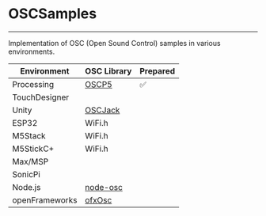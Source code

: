 # OSCSamples
---

Implementation of OSC (Open Sound Control) samples in various environments.

| Environment | OSC Library | Prepared | 
| - | - | - |
| Processing | [OSCP5](https://sojamo.de/libraries/oscP5/) | ✅ |
| TouchDesigner | | |
| Unity | [OSCJack](https://github.com/keijiro/OscJack) | | 
| ESP32 | WiFi.h | | 
| M5Stack | WiFi.h | | 
| M5StickC+ | WiFi.h | | 
| Max/MSP | | | 
| SonicPi | | | 
| Node.js | [node-osc](https://www.npmjs.com/package/node-osc) | | 
| openFrameworks | [ofxOsc](https://openframeworks.cc/documentation/ofxOsc/) | | 
